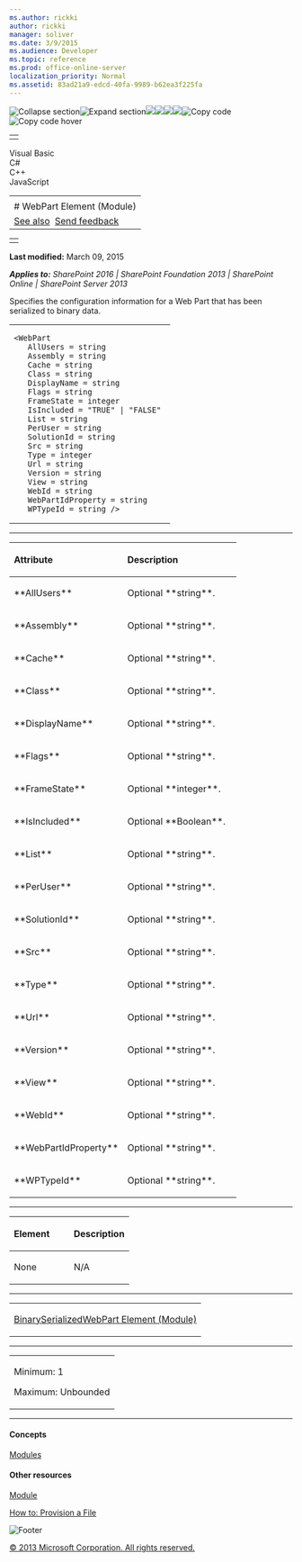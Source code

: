 ```yaml
---
ms.author: rickki
author: rickki
manager: soliver
ms.date: 3/9/2015
ms.audience: Developer
ms.topic: reference
ms.prod: office-online-server
localization_priority: Normal
ms.assetid: 83ad21a9-edcd-40fa-9989-b62ea3f225fa
---
```


![Collapse
section](../icons/collapse_all.gif "Collapse section")![Expand
section](../icons/expand_all.gif "Expand section")![](../icons/collapse_all.gif)![](../icons/expand_all.gif)![](../icons/dropdown.gif)![](../icons/dropdownHover.gif)![Copy
code](../icons/copycode.gif "Copy code")![Copy code
hover](../icons/copycodeHighlight.gif "Copy code hover")
<table>
<tbody>
<tr class="odd">
<td align="left"></td>
</tr>
</tbody>
</table>

Visual Basic  
C\#  
C++  
JavaScript  

<table>
<tbody>
<tr class="odd">
<td align="left"><span id="runningHeaderText"></span></td>
</tr>
<tr class="even">
<td align="left"># WebPart Element (Module)</td>
</tr>
<tr class="odd">
<td align="left"><a href="#seeAlsoToggle">See also</a>  <span id="headfeedbackarea" class="feedbackhead"><a href="javascript:SubmitFeedback(&#39;docthis@Microsoft.com&#39;,&#39;&#39;,&#39;&#39;,&#39;&#39;,&#39;1.0.18082.1225&#39;,&#39;%0\dThank%20you%20for%20your%20feedback.%20The%20developer%20writing%20teams%20use%20your%20feedback%20to%20improve%20documentation.%20While%20we%20are%20reviewing%20your%20feedback,%20we%20may%20send%20you%20e-mail%20to%20ask%20for%20clarification%20or%20feedback%20on%20a%20solution.%20We%20do%20not%20use%20your%20e-mail%20address%20for%20any%20other%20purpose%20and%20we%20delete%20it%20after%20we%20finish%20our%20review.%0\AFor%20further%20information%20about%20the%20privacy%20policies%20of%20Microsoft,%20please%20see%20http://privacy.microsoft.com/en-us/default.aspx.%0\A%0\d&#39;,&#39;Customer%20feedback&#39;);">Send feedback</a></span></td>
</tr>
</tbody>
</table>

<table>
<colgroup>
<col width="100%" />
</colgroup>
<tbody>
<tr class="odd">
<td align="left"></td>
</tr>
</tbody>
</table>

**Last modified:** March 09, 2015

***Applies to:** SharePoint 2016 | SharePoint Foundation 2013 |
SharePoint Online | SharePoint Server 2013*

Specifies the configuration information for a Web Part that has been
serialized to binary data.

<span codelanguage="other"></span>
<table>
<colgroup>
<col width="100%" />
</colgroup>
<tbody>
<tr class="odd">
<td align="left"><pre><code>&lt;WebPart 
   AllUsers = string 
   Assembly = string 
   Cache = string 
   Class = string 
   DisplayName = string 
   Flags = string 
   FrameState = integer 
   IsIncluded = &quot;TRUE&quot; | &quot;FALSE&quot; 
   List = string 
   PerUser = string 
   SolutionId = string 
   Src = string 
   Type = integer 
   Url = string 
   Version = string 
   View = string 
   WebId = string 
   WebPartIdProperty = string 
   WPTypeId = string /&gt;</code></pre></td>
</tr>
</tbody>
</table>


-----------------------------------------------------------------------------------------------------------------------------------------------------------------------------------------------

<table>
<colgroup>
<col width="50%" />
<col width="50%" />
</colgroup>
<thead>
<tr class="header">
<th align="left"><p>Attribute</p></th>
<th align="left"><p>Description</p></th>
</tr>
</thead>
<tbody>
<tr class="odd">
<td align="left"><p>**AllUsers**</p></td>
<td align="left"><p>Optional **string**.</p></td>
</tr>
<tr class="even">
<td align="left"><p>**Assembly**</p></td>
<td align="left"><p>Optional **string**.</p></td>
</tr>
<tr class="odd">
<td align="left"><p>**Cache**</p></td>
<td align="left"><p>Optional **string**.</p></td>
</tr>
<tr class="even">
<td align="left"><p>**Class**</p></td>
<td align="left"><p>Optional **string**.</p></td>
</tr>
<tr class="odd">
<td align="left"><p>**DisplayName**</p></td>
<td align="left"><p>Optional **string**.</p></td>
</tr>
<tr class="even">
<td align="left"><p>**Flags**</p></td>
<td align="left"><p>Optional **string**.</p></td>
</tr>
<tr class="odd">
<td align="left"><p>**FrameState**</p></td>
<td align="left"><p>Optional **integer**.</p></td>
</tr>
<tr class="even">
<td align="left"><p>**IsIncluded**</p></td>
<td align="left"><p>Optional **Boolean**.</p></td>
</tr>
<tr class="odd">
<td align="left"><p>**List**</p></td>
<td align="left"><p>Optional **string**.</p></td>
</tr>
<tr class="even">
<td align="left"><p>**PerUser**</p></td>
<td align="left"><p>Optional **string**.</p></td>
</tr>
<tr class="odd">
<td align="left"><p>**SolutionId**</p></td>
<td align="left"><p>Optional **string**.</p></td>
</tr>
<tr class="even">
<td align="left"><p>**Src**</p></td>
<td align="left"><p>Optional **string**.</p></td>
</tr>
<tr class="odd">
<td align="left"><p>**Type**</p></td>
<td align="left"><p>Optional **string**.</p></td>
</tr>
<tr class="even">
<td align="left"><p>**Url**</p></td>
<td align="left"><p>Optional **string**.</p></td>
</tr>
<tr class="odd">
<td align="left"><p>**Version**</p></td>
<td align="left"><p>Optional **string**.</p></td>
</tr>
<tr class="even">
<td align="left"><p>**View**</p></td>
<td align="left"><p>Optional **string**.</p></td>
</tr>
<tr class="odd">
<td align="left"><p>**WebId**</p></td>
<td align="left"><p>Optional **string**.</p></td>
</tr>
<tr class="even">
<td align="left"><p>**WebPartIdProperty**</p></td>
<td align="left"><p>Optional **string**.</p></td>
</tr>
<tr class="odd">
<td align="left"><p>**WPTypeId**</p></td>
<td align="left"><p>Optional **string**.</p></td>
</tr>
</tbody>
</table>


---------------------------------------------------------------------------------------------------------------------------------------------------------------------------------------------------

<table>
<colgroup>
<col width="50%" />
<col width="50%" />
</colgroup>
<thead>
<tr class="header">
<th align="left"><p>Element</p></th>
<th align="left"><p>Description</p></th>
</tr>
</thead>
<tbody>
<tr class="odd">
<td align="left"><p>None</p></td>
<td align="left"><p>N/A</p></td>
</tr>
</tbody>
</table>


----------------------------------------------------------------------------------------------------------------------------------------------------------------------------------------------------

<table>
<colgroup>
<col width="100%" />
</colgroup>
<tbody>
<tr class="odd">
<td align="left"><p><span sdata="link"><a href="binaryserializedwebpart-element-module.htm">BinarySerializedWebPart Element (Module)</a></span></p></td>
</tr>
</tbody>
</table>


------------------------------------------------------------------------------------------------------------------------------------------------------------------------------------------------

<table>
<colgroup>
<col width="100%" />
</colgroup>
<tbody>
<tr class="odd">
<td align="left"><p>Minimum: 1</p>
<p>Maximum: Unbounded</p></td>
</tr>
</tbody>
</table>


-------------------------------------------------------------------------------------------------------------------------------------------------------------------------------------------

#### Concepts

<span
sdata="link">[Modules](modules.htm)</span>

#### Other resources

[Module](http://msdn.microsoft.com/library/e5eeed6e-d785-496d-82b5-08d153588045(Office.15).aspx)

[How to: Provision a
File](http://msdn.microsoft.com/library/438d5a75-7f39-4fa9-a365-d86e8ba967b6(Office.15).aspx)

![Footer](../icons/footer.gif "Footer")

[© 2013 Microsoft Corporation. All rights
reserved.](office-2013-documentation-copyright-notice.htm)



